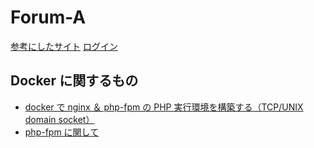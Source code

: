# Forum-A

[参考にしたサイト](https://gray-code.com/php/make-the-board-vol1/)
[ログイン](http://516.jp/2827)

## Docker に関するもの

- [docker で nginx ＆ php-fpm の PHP 実行環境を構築する（TCP/UNIX domain socket）](https://www.ritolab.com/entry/220)
- [php-fpm に関して](https://skill-up-engineering.com/2016/04/12/post-1416/)
